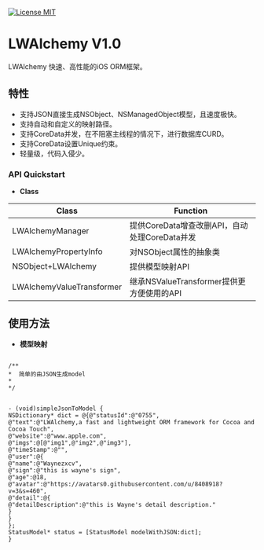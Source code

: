 
[![License MIT](https://img.shields.io/badge/license-MIT-green.svg?style=flat)](https://github.com/waynezxcv/LWAlchemy/blob/master/LICENSE)&nbsp;



# LWAlchemy V1.0
LWAlchemy 快速、高性能的iOS ORM框架。<br>


## 特性
* 支持JSON直接生成NSObject、NSManagedObject模型，且速度极快。
* 支持自动和自定义的映射路径。
* 支持CoreData并发，在不阻塞主线程的情况下，进行数据库CURD。
* 支持CoreData设置Unique约束。
* 轻量级，代码入侵少。


### API Quickstart
* **Class**

|Class | Function|
|--------|---------|
|LWAlchemyManager|提供CoreData增查改删API，自动处理CoreData并发|
|LWAlchemyPropertyInfo|对NSObject属性的抽象类|
|NSObject+LWAlchemy|提供模型映射API|
|LWAlchemyValueTransformer|继承NSValueTransformer提供更方便使用的API|


## 使用方法

* **模型映射**

```objc

/**
*  简单的由JSON生成model
*
*/


- (void)simpleJsonToModel {
NSDictionary* dict = @{@"statusId":@"0755",
@"text":@"LWAlchemy,a fast and lightweight ORM framework for Cocoa and Cocoa Touch",
@"website":@"www.apple.com",
@"imgs":@[@"img1",@"img2",@"img3"],
@"timeStamp":@"",
@"user":@{
@"name":@"Waynezxcv",
@"sign":@"this is wayne's sign",
@"age":@18,
@"avatar":@"https://avatars0.githubusercontent.com/u/8408918?v=3&s=460",
@"detail":@{
@"detailDescription":@"this is Wayne's detail description."
}
}
};
StatusModel* status = [StatusModel modelWithJSON:dict];
}


```

